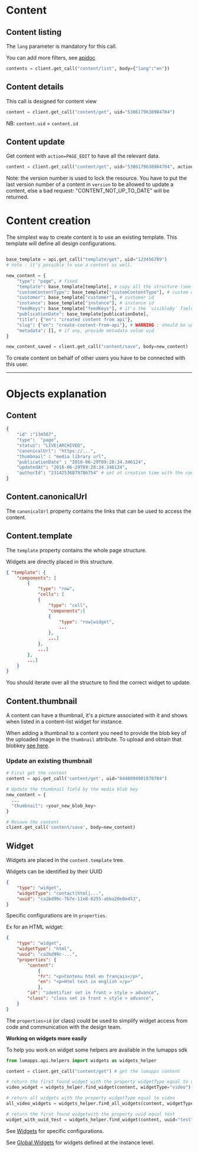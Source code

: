 # Content


## Content listing
The `lang` parameter is mandatory for this call.

You can add more filters, see [apidoc](https://api.lumapps.com/docs/output/_schemas/servercontentcontentmessagescontentlistrequest)

```python
contents = client.get_call("content/list", body={"lang":"en"})
```

## Content details

This call is designed for content view

```python
content = client.get_call("content/get", uid="5386179638984704")
```

NB: `content.uid` = `content.id`

## Content update

Get content with `action=PAGE_EDIT` to have all the relevant data.

```python
content = client.get_call("content/get", uid="5386179638984704", action="PAGE_EDIT")
```

Note: the version number is used to lock the resource. You have to put the last version number of a content in `version` to be allowed to update a content, else a bad request: "CONTENT_NOT_UP_TO_DATE" will be returned.

# Content creation


The simplest way to create content is to use an existing template. This template will define all design configurations.

```python

base_template = api.get_call("template/get", uid="123456789")
# note : it's possible to use a content as well.

new_content = {
    "type": "page", # fixed
    "template": base_template[template], # copy all the structure (see below for details)
    "customContentType": base_template["customContentType"], # custom content type id
    "customer": base_template["customer"], # customer id
    "instance": base_template["instance"], # instance id
    "feedKeys": base_template["feedKeys"], # it's the `visibleBy` field in the front interface.
    "publicationDate": base_template[publicationDate],
    "title": {"en": "created content from api"},
    "slug": {"en": "create-content-from-api"}, # WARNING : should be unique per instance
    "metadata": [], # if any, provide metadata value uid
}

new_content_saved = client.get_call("content/save", body=new_content)

```

To create content on behalf of other users you have to be connected with this user.


---
# Objects explanation

## Content

```python
{
    "id" :"134567",
    "type":  "page",
    "status": "LIVE|ARCHIVED",
    "canonicalUrl": "https://...",
    "thumbnail" : "media library url",
    "publicationDate" : "2018-06-29T09:28:34.346124",
    "updatedAt": "2018-06-29T09:28:34.346124",
    "authorId": "23142536879786754" # set at creation time with the connected user
}
```

## Content.canonicalUrl

The `canonicalUrl` property contains the links that can be used to access the content.

## Content.template

The `template` property contains the whole page structure.

Widgets are directly placed in this structure.

```json
{ "template": {
    "components": [
        {
            "type": "row",
            "cells": [
            {
                "type": "cell",
                "components":[
                {
                    "type": "row|widget",
                    ...
                },
                ...]
            },
            ...]
        },
        ...]
    }
}
```
You should iterate over all the structure to find the correct widget to update.

## Content.thumbnail

A content can have a thumbnail, it's a picture associated with it and shows when listed in a content-list widget for instance.

When adding a thumbnail to a content you need to provide the blob key of the uploaded image in the `thumbnail` attribute. To upload and obtain that blobkey [see here](media.md).


### Update an existing thumbnail

```python
# First get the content
content = api.get_call('content/get', uid="6448894901878784")

# Update the thumbnail field by the media blob key
new_content = {
  ...
  "thumbnail": <your_new_blob_key>
}

# Resave the content
client.get_call('content/save', body=new_content)
```

## Widget

Widgets are placed in the `content.template` tree.

Widgets can be identified by their UUID

```json
{
    "type": "widget",
    "widgetType": "contact|html|...",
    "uuid": "ca2bd99c-7b7e-11e8-8255-abba20e0e453",
}
```

Specific configurations are in `properties`.

Ex for an HTML widget:
```json
{
    "type": "widget",
    "widgetType": "html",
    "uuid": "ca2bd99c-...",
    "properties": {
        "content":
            {
            "fr": "<p>Contenu html en français</p>",
            "en": "<p>Html text in english </p>"
            },
        "id": "identifier set in front > style > advance",
        "class": "class set in front > style > advance",
    }
}
```

The `properties>id` (or class) could be used to simplify widget access from code and communication with the design team.

**Working on widgets more easily**

To help you work on widget some helpers are available in the lumapps sdk

```python
from lumapps.api.helpers import widgets as widgets_helper

content = client.get_call("content/get") # get the lumapps content

# return the first found widget with the property widgetType equal to video
video_widget = widgets_helper.find_widget(content, widgetType="video")

# return all widgets with the property widgetType equal to video
all_video_widgets = widgets_helper.find_all_widgets(content, widgetType="video")

# return the first found widgetwith the property uuid equal test
widget_with_uuid_test = widgets_helper.find_widget(content, uuid="test")
```

See [Widgets](https://github.com/lumapps/lumapps-sdk/wiki/Widgets) for specific configurations.

See [Global Widgets](https://github.com/lumapps/lumapps-sdk/wiki/Global-Widget) for widgets defined at the instance level.


